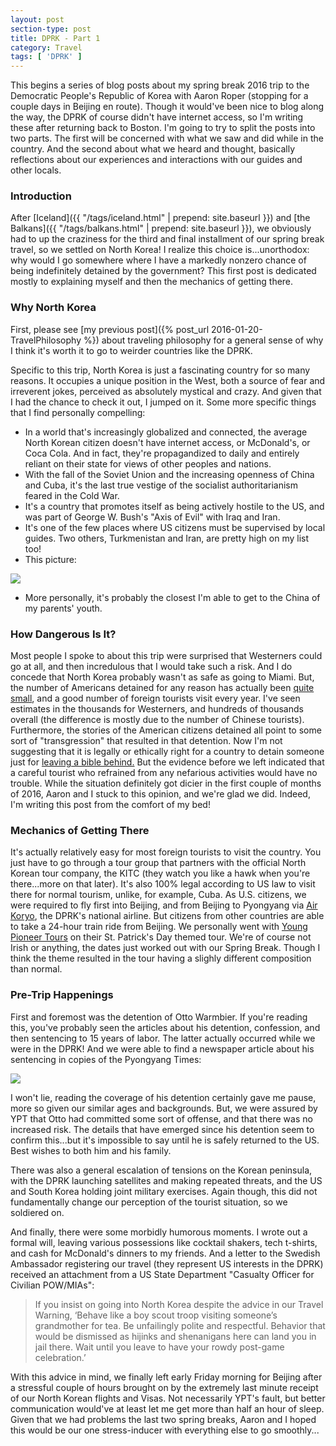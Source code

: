 ```yaml
---
layout: post
section-type: post
title: DPRK - Part 1
category: Travel
tags: [ 'DPRK' ]
---
```


This begins a series of blog posts about my spring break 2016 trip to the Democratic People's 
Republic of Korea with Aaron Roper (stopping for a couple days in Beijing en route).
Though it would've been nice to blog along the way, the DPRK of course didn't have internet access,
so I'm writing these after returning back to Boston. I'm going to try to split the posts into
two parts. The first will be concerned with what we saw and did while in the country. And the second
about what we heard and thought, basically reflections about our experiences and interactions with our
guides and other locals. 

### Introduction

After [Iceland]({{ "/tags/iceland.html" | prepend: site.baseurl }}) and
[the Balkans]({{ "/tags/balkans.html" | prepend: site.baseurl }}),
we obviously had to up the craziness for the
third and final installment of our spring break travel, so we settled on North Korea! 
I realize this choice is...unorthodox: why would I go somewhere where I have a markedly nonzero
chance of being indefinitely detained by the government?
This first post is dedicated mostly to explaining myself and then the mechanics of getting there.

### Why North Korea

First, please see
[my previous post]({% post_url 2016-01-20-TravelPhilosophy %})
about traveling philosophy for a general sense of why I think it's worth it to go to
weirder countries like the DPRK. 

Specific to this trip, North Korea is just a fascinating country for so many reasons.
It occupies a unique position in the West, both a source of fear and irreverent jokes, perceived as
absolutely mystical and crazy. And given that I had the chance to check it out, I jumped on it.
Some more specific things that I find personally compelling:

+ In a world that's increasingly globalized and connected, the average North Korean citizen
doesn't have internet access, or McDonald's, or Coca Cola. And in fact, they're propagandized
to daily and entirely reliant on their state for views of other peoples and nations.
+ With the fall of the Soviet Union and the increasing openness of China and Cuba, it's the
last true vestige of the socialist authoritarianism feared in the Cold War.
+ It's a country that promotes itself as being actively hostile to the US, and was part of
George W. Bush's "Axis of Evil" with Iraq and Iran.
+ It's one of the few places where US citizens must be supervised by local guides. Two others,
Turkmenistan and Iran, are pretty high on my list too!
+ This picture:

![](http://cdn.citylab.com/media/img/citylab/legacy/2012/12/18/north%20korea%20satellite%20nasa%20lights%20OLD.JPG)

+ More personally, it's probably the closest I'm able to get to the China of my parents' youth.

### How Dangerous Is It?

Most people I spoke to about this trip were surprised that Westerners could go at all, and then
incredulous that I would take such a risk. And I do concede that North Korea probably wasn't as
safe as going to Miami. But, the number of Americans detained for any reason has actually been
[quite small](https://en.wikipedia.org/wiki/List_of_Americans_detained_by_North_Korea),
and a good number of foreign tourists visit every year.
I've seen estimates in the thousands for Westerners, and hundreds of thousands overall (the difference
is mostly due to the number of Chinese tourists). Furthermore, the stories of the American
citizens detained all point to some sort of "transgression" that resulted in that detention.
Now I'm not suggesting that it is legally or ethically right for a country to detain someone
just for
[leaving a bible behind.](https://en.wikipedia.org/wiki/Jeffrey_Edward_Fowle)
But the evidence before we left indicated that a careful tourist who refrained from any
nefarious activities would have no trouble. While the situation definitely got dicier
in the first couple of months of 2016, Aaron and I stuck to this opinion, and we're glad we did.
Indeed, I'm writing this post from the comfort of my bed! 


### Mechanics of Getting There
It's actually relatively easy for most foreign tourists to visit the country. You 
just have to go through a tour group that partners with the official North Korean
tour company, the KITC (they watch you like a hawk when you're there...more on that
later). It's also 100% legal according to US law
to visit there for normal tourism, unlike, for example, Cuba.
As U.S. citizens, we were required to fly first into Beijing, and from Beijing to Pyongyang via 
[Air Koryo](http://www.airkoryo.org/), the DPRK's national airline.
But citizens from other countries are able to take a 24-hour train ride from Beijing.
We personally went with
[Young Pioneer Tours](http://www.youngpioneertours.com/) on their St. Patrick's Day
themed tour. We're of course not Irish or anything, the dates just worked out with our
Spring Break. Though I think the theme resulted in the tour having a slighly different
composition than normal.

### Pre-Trip Happenings

First and foremost was the detention of Otto Warmbier.
If you're reading this, you've probably seen the articles
about his detention, confession, and then sentencing to 15 years of labor. The latter actually occurred
while we were in the DPRK! And we were able to find a newspaper article about his sentencing in
copies of the Pyongyang Times:

![](https://dl.dropboxusercontent.com/s/xpja9x9uuu8ckja/P3180327.JPG?dl=0)

I won't lie, reading the coverage of his detention certainly gave me pause, more so given our
similar ages and backgrounds. But, we were assured by YPT that Otto had
committed some sort of offense, and that there was no increased risk. The details that have emerged
since his detention seem to confirm this...but it's impossible to say until he is safely
returned to the US. Best wishes to both him and his family.

There was also a general escalation of tensions on the Korean peninsula, with the DPRK launching
satellites and making repeated threats, and the US and South Korea holding joint military exercises.
Again though, this did not fundamentally change our perception of the tourist situation, so we
soldiered on.

And finally, there were some morbidly humorous moments. I wrote out a formal will, leaving
various possessions like cocktail shakers, tech t-shirts, and cash for McDonald's dinners to my friends.
And a letter to the Swedish Ambassador registering our travel (they represent US interests in the
DPRK) received an attachment from a US State Department "Casualty Officer for Civilian POW/MIAs":

> If you insist on going into North Korea despite the advice in our Travel Warning,
> ‘Behave like a boy scout troop visiting someone’s grandmother for tea.
> Be unfailingly polite and respectful.  Behavior that would be dismissed as hijinks
> and shenanigans here can land you in jail there.
> Wait until you leave to have your rowdy post-game celebration.’

With this advice in mind, we finally left early Friday morning for Beijing after a
stressful couple of hours brought on by the extremely last minute receipt of our
North Korean flights and Visas. Not necessarily YPT's fault, but better communication would've at least
let me get more than half an hour of sleep. Given that we had problems the last two spring breaks,
Aaron and I hoped this would be our one stress-inducer with everything else to go smoothly...